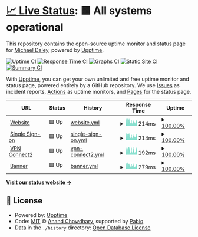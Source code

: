 # [📈 Live Status](https://greend139.github.io/Uptime-checks): <!--live status--> **🟩 All systems operational**

This repository contains the open-source uptime monitor and status page for [Michael Daley](https://greend139.github.io/Uptime-checks), powered by [Upptime](https://github.com/upptime/upptime).

[![Uptime CI](https://github.com/greend139/Uptime-checks/workflows/Uptime%20CI/badge.svg)](https://github.com/greend139/Uptime-checks/actions?query=workflow%3A%22Uptime+CI%22)
[![Response Time CI](https://github.com/greend139/Uptime-checks/workflows/Response%20Time%20CI/badge.svg)](https://github.com/greend139/Uptime-checks/actions?query=workflow%3A%22Response+Time+CI%22)
[![Graphs CI](https://github.com/greend139/Uptime-checks/workflows/Graphs%20CI/badge.svg)](https://github.com/greend139/Uptime-checks/actions?query=workflow%3A%22Graphs+CI%22)
[![Static Site CI](https://github.com/greend139/Uptime-checks/workflows/Static%20Site%20CI/badge.svg)](https://github.com/greend139/Uptime-checks/actions?query=workflow%3A%22Static+Site+CI%22)
[![Summary CI](https://github.com/greend139/Uptime-checks/workflows/Summary%20CI/badge.svg)](https://github.com/greend139/Uptime-checks/actions?query=workflow%3A%22Summary+CI%22)

With [Upptime](https://upptime.js.org), you can get your own unlimited and free uptime monitor and status page, powered entirely by a GitHub repository. We use [Issues](https://github.com/greend139/Uptime-checks/issues) as incident reports, [Actions](https://github.com/greend139/Uptime-checks/actions) as uptime monitors, and [Pages](https://greend139.github.io/Uptime-checks) for the status page.

<!--start: status pages-->
<!-- This summary is generated by Upptime (https://github.com/upptime/upptime) -->
<!-- Do not edit this manually, your changes will be overwritten -->
<!-- prettier-ignore -->
| URL | Status | History | Response Time | Uptime |
| --- | ------ | ------- | ------------- | ------ |
| <img alt="" src="https://icons.duckduckgo.com/ip3/www.ccri.edu.ico" height="13"> [Website](https://www.ccri.edu) | 🟩 Up | [website.yml](https://github.com/ccri-ops/system-status/commits/HEAD/history/website.yml) | <details><summary><img alt="Response time graph" src="./graphs/website/response-time-week.png" height="20"> 214ms</summary><br><a href="https://status.ccri.edu/history/website"><img alt="Response time 248" src="https://img.shields.io/endpoint?url=https%3A%2F%2Fraw.githubusercontent.com%2Fccri-ops%2Fsystem-status%2FHEAD%2Fapi%2Fwebsite%2Fresponse-time.json"></a><br><a href="https://status.ccri.edu/history/website"><img alt="24-hour response time 342" src="https://img.shields.io/endpoint?url=https%3A%2F%2Fraw.githubusercontent.com%2Fccri-ops%2Fsystem-status%2FHEAD%2Fapi%2Fwebsite%2Fresponse-time-day.json"></a><br><a href="https://status.ccri.edu/history/website"><img alt="7-day response time 214" src="https://img.shields.io/endpoint?url=https%3A%2F%2Fraw.githubusercontent.com%2Fccri-ops%2Fsystem-status%2FHEAD%2Fapi%2Fwebsite%2Fresponse-time-week.json"></a><br><a href="https://status.ccri.edu/history/website"><img alt="30-day response time 248" src="https://img.shields.io/endpoint?url=https%3A%2F%2Fraw.githubusercontent.com%2Fccri-ops%2Fsystem-status%2FHEAD%2Fapi%2Fwebsite%2Fresponse-time-month.json"></a><br><a href="https://status.ccri.edu/history/website"><img alt="1-year response time 248" src="https://img.shields.io/endpoint?url=https%3A%2F%2Fraw.githubusercontent.com%2Fccri-ops%2Fsystem-status%2FHEAD%2Fapi%2Fwebsite%2Fresponse-time-year.json"></a></details> | <details><summary><a href="https://status.ccri.edu/history/website">100.00%</a></summary><a href="https://status.ccri.edu/history/website"><img alt="All-time uptime 100.00%" src="https://img.shields.io/endpoint?url=https%3A%2F%2Fraw.githubusercontent.com%2Fccri-ops%2Fsystem-status%2FHEAD%2Fapi%2Fwebsite%2Fuptime.json"></a><br><a href="https://status.ccri.edu/history/website"><img alt="24-hour uptime 100.00%" src="https://img.shields.io/endpoint?url=https%3A%2F%2Fraw.githubusercontent.com%2Fccri-ops%2Fsystem-status%2FHEAD%2Fapi%2Fwebsite%2Fuptime-day.json"></a><br><a href="https://status.ccri.edu/history/website"><img alt="7-day uptime 100.00%" src="https://img.shields.io/endpoint?url=https%3A%2F%2Fraw.githubusercontent.com%2Fccri-ops%2Fsystem-status%2FHEAD%2Fapi%2Fwebsite%2Fuptime-week.json"></a><br><a href="https://status.ccri.edu/history/website"><img alt="30-day uptime 100.00%" src="https://img.shields.io/endpoint?url=https%3A%2F%2Fraw.githubusercontent.com%2Fccri-ops%2Fsystem-status%2FHEAD%2Fapi%2Fwebsite%2Fuptime-month.json"></a><br><a href="https://status.ccri.edu/history/website"><img alt="1-year uptime 100.00%" src="https://img.shields.io/endpoint?url=https%3A%2F%2Fraw.githubusercontent.com%2Fccri-ops%2Fsystem-status%2FHEAD%2Fapi%2Fwebsite%2Fuptime-year.json"></a></details>
| <img alt="" src="https://icons.duckduckgo.com/ip3/sts.ccri.edu.ico" height="13"> [Single Sign-on](https://sts.ccri.edu/cas/login) | 🟩 Up | [single-sign-on.yml](https://github.com/ccri-ops/system-status/commits/HEAD/history/single-sign-on.yml) | <details><summary><img alt="Response time graph" src="./graphs/single-sign-on/response-time-week.png" height="20"> 214ms</summary><br><a href="https://status.ccri.edu/history/single-sign-on"><img alt="Response time 248" src="https://img.shields.io/endpoint?url=https%3A%2F%2Fraw.githubusercontent.com%2Fccri-ops%2Fsystem-status%2FHEAD%2Fapi%2Fsingle-sign-on%2Fresponse-time.json"></a><br><a href="https://status.ccri.edu/history/single-sign-on"><img alt="24-hour response time 340" src="https://img.shields.io/endpoint?url=https%3A%2F%2Fraw.githubusercontent.com%2Fccri-ops%2Fsystem-status%2FHEAD%2Fapi%2Fsingle-sign-on%2Fresponse-time-day.json"></a><br><a href="https://status.ccri.edu/history/single-sign-on"><img alt="7-day response time 214" src="https://img.shields.io/endpoint?url=https%3A%2F%2Fraw.githubusercontent.com%2Fccri-ops%2Fsystem-status%2FHEAD%2Fapi%2Fsingle-sign-on%2Fresponse-time-week.json"></a><br><a href="https://status.ccri.edu/history/single-sign-on"><img alt="30-day response time 248" src="https://img.shields.io/endpoint?url=https%3A%2F%2Fraw.githubusercontent.com%2Fccri-ops%2Fsystem-status%2FHEAD%2Fapi%2Fsingle-sign-on%2Fresponse-time-month.json"></a><br><a href="https://status.ccri.edu/history/single-sign-on"><img alt="1-year response time 248" src="https://img.shields.io/endpoint?url=https%3A%2F%2Fraw.githubusercontent.com%2Fccri-ops%2Fsystem-status%2FHEAD%2Fapi%2Fsingle-sign-on%2Fresponse-time-year.json"></a></details> | <details><summary><a href="https://status.ccri.edu/history/single-sign-on">100.00%</a></summary><a href="https://status.ccri.edu/history/single-sign-on"><img alt="All-time uptime 100.00%" src="https://img.shields.io/endpoint?url=https%3A%2F%2Fraw.githubusercontent.com%2Fccri-ops%2Fsystem-status%2FHEAD%2Fapi%2Fsingle-sign-on%2Fuptime.json"></a><br><a href="https://status.ccri.edu/history/single-sign-on"><img alt="24-hour uptime 100.00%" src="https://img.shields.io/endpoint?url=https%3A%2F%2Fraw.githubusercontent.com%2Fccri-ops%2Fsystem-status%2FHEAD%2Fapi%2Fsingle-sign-on%2Fuptime-day.json"></a><br><a href="https://status.ccri.edu/history/single-sign-on"><img alt="7-day uptime 100.00%" src="https://img.shields.io/endpoint?url=https%3A%2F%2Fraw.githubusercontent.com%2Fccri-ops%2Fsystem-status%2FHEAD%2Fapi%2Fsingle-sign-on%2Fuptime-week.json"></a><br><a href="https://status.ccri.edu/history/single-sign-on"><img alt="30-day uptime 100.00%" src="https://img.shields.io/endpoint?url=https%3A%2F%2Fraw.githubusercontent.com%2Fccri-ops%2Fsystem-status%2FHEAD%2Fapi%2Fsingle-sign-on%2Fuptime-month.json"></a><br><a href="https://status.ccri.edu/history/single-sign-on"><img alt="1-year uptime 100.00%" src="https://img.shields.io/endpoint?url=https%3A%2F%2Fraw.githubusercontent.com%2Fccri-ops%2Fsystem-status%2FHEAD%2Fapi%2Fsingle-sign-on%2Fuptime-year.json"></a></details>
| <img alt="" src="https://icons.duckduckgo.com/ip3/connect2.ccri.edu.ico" height="13"> [VPN Connect2](https://connect2.ccri.edu:10443) | 🟩 Up | [vpn-connect2.yml](https://github.com/ccri-ops/system-status/commits/HEAD/history/vpn-connect2.yml) | <details><summary><img alt="Response time graph" src="./graphs/vpn-connect2/response-time-week.png" height="20"> 192ms</summary><br><a href="https://status.ccri.edu/history/vpn-connect2"><img alt="Response time 216" src="https://img.shields.io/endpoint?url=https%3A%2F%2Fraw.githubusercontent.com%2Fccri-ops%2Fsystem-status%2FHEAD%2Fapi%2Fvpn-connect2%2Fresponse-time.json"></a><br><a href="https://status.ccri.edu/history/vpn-connect2"><img alt="24-hour response time 343" src="https://img.shields.io/endpoint?url=https%3A%2F%2Fraw.githubusercontent.com%2Fccri-ops%2Fsystem-status%2FHEAD%2Fapi%2Fvpn-connect2%2Fresponse-time-day.json"></a><br><a href="https://status.ccri.edu/history/vpn-connect2"><img alt="7-day response time 192" src="https://img.shields.io/endpoint?url=https%3A%2F%2Fraw.githubusercontent.com%2Fccri-ops%2Fsystem-status%2FHEAD%2Fapi%2Fvpn-connect2%2Fresponse-time-week.json"></a><br><a href="https://status.ccri.edu/history/vpn-connect2"><img alt="30-day response time 216" src="https://img.shields.io/endpoint?url=https%3A%2F%2Fraw.githubusercontent.com%2Fccri-ops%2Fsystem-status%2FHEAD%2Fapi%2Fvpn-connect2%2Fresponse-time-month.json"></a><br><a href="https://status.ccri.edu/history/vpn-connect2"><img alt="1-year response time 216" src="https://img.shields.io/endpoint?url=https%3A%2F%2Fraw.githubusercontent.com%2Fccri-ops%2Fsystem-status%2FHEAD%2Fapi%2Fvpn-connect2%2Fresponse-time-year.json"></a></details> | <details><summary><a href="https://status.ccri.edu/history/vpn-connect2">100.00%</a></summary><a href="https://status.ccri.edu/history/vpn-connect2"><img alt="All-time uptime 100.00%" src="https://img.shields.io/endpoint?url=https%3A%2F%2Fraw.githubusercontent.com%2Fccri-ops%2Fsystem-status%2FHEAD%2Fapi%2Fvpn-connect2%2Fuptime.json"></a><br><a href="https://status.ccri.edu/history/vpn-connect2"><img alt="24-hour uptime 100.00%" src="https://img.shields.io/endpoint?url=https%3A%2F%2Fraw.githubusercontent.com%2Fccri-ops%2Fsystem-status%2FHEAD%2Fapi%2Fvpn-connect2%2Fuptime-day.json"></a><br><a href="https://status.ccri.edu/history/vpn-connect2"><img alt="7-day uptime 100.00%" src="https://img.shields.io/endpoint?url=https%3A%2F%2Fraw.githubusercontent.com%2Fccri-ops%2Fsystem-status%2FHEAD%2Fapi%2Fvpn-connect2%2Fuptime-week.json"></a><br><a href="https://status.ccri.edu/history/vpn-connect2"><img alt="30-day uptime 100.00%" src="https://img.shields.io/endpoint?url=https%3A%2F%2Fraw.githubusercontent.com%2Fccri-ops%2Fsystem-status%2FHEAD%2Fapi%2Fvpn-connect2%2Fuptime-month.json"></a><br><a href="https://status.ccri.edu/history/vpn-connect2"><img alt="1-year uptime 100.00%" src="https://img.shields.io/endpoint?url=https%3A%2F%2Fraw.githubusercontent.com%2Fccri-ops%2Fsystem-status%2FHEAD%2Fapi%2Fvpn-connect2%2Fuptime-year.json"></a></details>
| <img alt="" src="https://icons.duckduckgo.com/ip3/admin.ccri.edu.ico" height="13"> [Banner](https://admin.ccri.edu/applicationNavigator/actuator/health) | 🟩 Up | [banner.yml](https://github.com/ccri-ops/system-status/commits/HEAD/history/banner.yml) | <details><summary><img alt="Response time graph" src="./graphs/banner/response-time-week.png" height="20"> 279ms</summary><br><a href="https://status.ccri.edu/history/banner"><img alt="Response time 306" src="https://img.shields.io/endpoint?url=https%3A%2F%2Fraw.githubusercontent.com%2Fccri-ops%2Fsystem-status%2FHEAD%2Fapi%2Fbanner%2Fresponse-time.json"></a><br><a href="https://status.ccri.edu/history/banner"><img alt="24-hour response time 423" src="https://img.shields.io/endpoint?url=https%3A%2F%2Fraw.githubusercontent.com%2Fccri-ops%2Fsystem-status%2FHEAD%2Fapi%2Fbanner%2Fresponse-time-day.json"></a><br><a href="https://status.ccri.edu/history/banner"><img alt="7-day response time 279" src="https://img.shields.io/endpoint?url=https%3A%2F%2Fraw.githubusercontent.com%2Fccri-ops%2Fsystem-status%2FHEAD%2Fapi%2Fbanner%2Fresponse-time-week.json"></a><br><a href="https://status.ccri.edu/history/banner"><img alt="30-day response time 306" src="https://img.shields.io/endpoint?url=https%3A%2F%2Fraw.githubusercontent.com%2Fccri-ops%2Fsystem-status%2FHEAD%2Fapi%2Fbanner%2Fresponse-time-month.json"></a><br><a href="https://status.ccri.edu/history/banner"><img alt="1-year response time 306" src="https://img.shields.io/endpoint?url=https%3A%2F%2Fraw.githubusercontent.com%2Fccri-ops%2Fsystem-status%2FHEAD%2Fapi%2Fbanner%2Fresponse-time-year.json"></a></details> | <details><summary><a href="https://status.ccri.edu/history/banner">100.00%</a></summary><a href="https://status.ccri.edu/history/banner"><img alt="All-time uptime 100.00%" src="https://img.shields.io/endpoint?url=https%3A%2F%2Fraw.githubusercontent.com%2Fccri-ops%2Fsystem-status%2FHEAD%2Fapi%2Fbanner%2Fuptime.json"></a><br><a href="https://status.ccri.edu/history/banner"><img alt="24-hour uptime 100.00%" src="https://img.shields.io/endpoint?url=https%3A%2F%2Fraw.githubusercontent.com%2Fccri-ops%2Fsystem-status%2FHEAD%2Fapi%2Fbanner%2Fuptime-day.json"></a><br><a href="https://status.ccri.edu/history/banner"><img alt="7-day uptime 100.00%" src="https://img.shields.io/endpoint?url=https%3A%2F%2Fraw.githubusercontent.com%2Fccri-ops%2Fsystem-status%2FHEAD%2Fapi%2Fbanner%2Fuptime-week.json"></a><br><a href="https://status.ccri.edu/history/banner"><img alt="30-day uptime 100.00%" src="https://img.shields.io/endpoint?url=https%3A%2F%2Fraw.githubusercontent.com%2Fccri-ops%2Fsystem-status%2FHEAD%2Fapi%2Fbanner%2Fuptime-month.json"></a><br><a href="https://status.ccri.edu/history/banner"><img alt="1-year uptime 100.00%" src="https://img.shields.io/endpoint?url=https%3A%2F%2Fraw.githubusercontent.com%2Fccri-ops%2Fsystem-status%2FHEAD%2Fapi%2Fbanner%2Fuptime-year.json"></a></details>

<!--end: status pages-->

[**Visit our status website →**](https://greend139.github.io/Uptime-checks)

## 📄 License

- Powered by: [Upptime](https://github.com/upptime/upptime)
- Code: [MIT](./LICENSE) © [Anand Chowdhary](https://anandchowdhary.com), supported by [Pabio](https://pabio.com)
- Data in the `./history` directory: [Open Database License](https://opendatacommons.org/licenses/odbl/1-0/)
